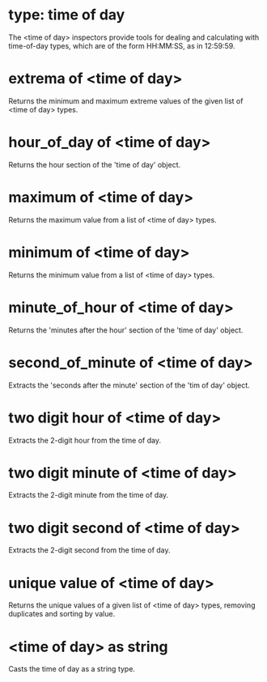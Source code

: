 # type: time of day

The &lt;time of day&gt; inspectors provide tools for dealing and calculating with time-of-day types, which are of the form HH:MM:SS, as in 12:59:59.

# extrema of &lt;time of day&gt;

Returns the minimum and maximum extreme values of the given list of &lt;time of day&gt; types.

# hour_of_day of &lt;time of day&gt;

Returns the hour section of the &#39;time of day&#39; object.

# maximum of &lt;time of day&gt;

Returns the maximum value from a list of &lt;time of day&gt; types.

# minimum of &lt;time of day&gt;

Returns the minimum value from a list of &lt;time of day&gt; types.

# minute_of_hour of &lt;time of day&gt;

Returns the &#39;minutes after the hour&#39; section of the &#39;time of day&#39; object.

# second_of_minute of &lt;time of day&gt;

Extracts the &#39;seconds after the minute&#39; section of the &#39;tim of day&#39; object.

# two digit hour of &lt;time of day&gt;

Extracts the 2-digit hour from the time of day.

# two digit minute of &lt;time of day&gt;

Extracts the 2-digit minute from the time of day.

# two digit second of &lt;time of day&gt;

Extracts the 2-digit second from the time of day.

# unique value of &lt;time of day&gt;

Returns the unique values of a given list of &lt;time of day&gt; types, removing duplicates and sorting by value.

# &lt;time of day&gt; as string

Casts the time of day as a string type.
